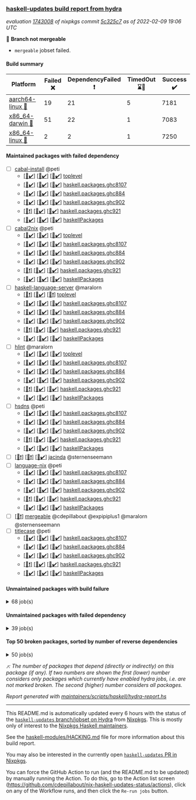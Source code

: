 ### [haskell-updates build report from hydra](https://hydra.nixos.org/jobset/nixpkgs/haskell-updates)
*evaluation [1743008](https://hydra.nixos.org/eval/1743008) of nixpkgs commit [5c325c7](https://github.com/NixOS/nixpkgs/commits/5c325c71b3e25328ef916fc2fd87910a087e49ce) as of 2022-02-09 19:06 UTC*

:red_circle: **Branch not mergeable**
  * `mergeable` jobset failed.

#### Build summary

 | Platform | Failed :x: | DependencyFailed :heavy_exclamation_mark: | TimedOut :hourglass::no_entry_sign: | Success :heavy_check_mark: | 
 | --- | --- | --- | --- | --- | 
 | [aarch64-linux :iphone:](https://hydra.nixos.org/eval/1743008?filter=.aarch64-linux) | 19 | 21 | 5 | 7181 | 
 | [x86_64-darwin :apple:](https://hydra.nixos.org/eval/1743008?filter=.x86_64-darwin) | 51 | 22 | 1 | 7083 | 
 | [x86_64-linux :penguin:](https://hydra.nixos.org/eval/1743008?filter=.x86_64-linux) | 2 | 2 | 1 | 7250 | 
#### Maintained packages with failed dependency
- [ ] [cabal-install](https://hydra.nixos.org/eval/1743008?filter=cabal-install) @peti
  - [[:iphone::heavy_check_mark:]](https://hydra.nixos.org/build/166658372) [[:apple::heavy_check_mark:]](https://hydra.nixos.org/build/166664547) [[:penguin::heavy_check_mark:]](https://hydra.nixos.org/build/166646501) [toplevel](https://hydra.nixos.org/eval/1743008?filter=cabal-install)
  - [[:iphone::heavy_check_mark:]](https://hydra.nixos.org/build/166655517) [[:apple::heavy_check_mark:]](https://hydra.nixos.org/build/166655703) [[:penguin::heavy_check_mark:]](https://hydra.nixos.org/build/166654085) [haskell.packages.ghc8107](https://hydra.nixos.org/eval/1743008?filter=haskell.packages.ghc8107.cabal-install)
  - [[:iphone::heavy_check_mark:]](https://hydra.nixos.org/build/166646704) [[:apple::heavy_check_mark:]](https://hydra.nixos.org/build/166648393) [[:penguin::heavy_check_mark:]](https://hydra.nixos.org/build/166649782) [haskell.packages.ghc884](https://hydra.nixos.org/eval/1743008?filter=haskell.packages.ghc884.cabal-install)
  - [[:iphone::heavy_check_mark:]](https://hydra.nixos.org/build/166664723) [[:apple::heavy_check_mark:]](https://hydra.nixos.org/build/166659531) [[:penguin::heavy_check_mark:]](https://hydra.nixos.org/build/166654026) [haskell.packages.ghc902](https://hydra.nixos.org/eval/1743008?filter=haskell.packages.ghc902.cabal-install)
  - [[:iphone::heavy_exclamation_mark:]](https://hydra.nixos.org/build/166657674) [[:apple::heavy_check_mark:]](https://hydra.nixos.org/build/166647511) [[:penguin::heavy_check_mark:]](https://hydra.nixos.org/build/166653001) [haskell.packages.ghc921](https://hydra.nixos.org/eval/1743008?filter=haskell.packages.ghc921.cabal-install)
  - [[:iphone::heavy_check_mark:]](https://hydra.nixos.org/build/166666659) [[:apple::heavy_check_mark:]](https://hydra.nixos.org/build/166646405) [[:penguin::heavy_check_mark:]](https://hydra.nixos.org/build/166659497) [haskellPackages](https://hydra.nixos.org/eval/1743008?filter=haskellPackages.cabal-install)
- [ ] [cabal2nix](https://hydra.nixos.org/eval/1743008?filter=cabal2nix) @peti
  - [[:iphone::heavy_check_mark:]](https://hydra.nixos.org/build/166656246) [[:apple::heavy_check_mark:]](https://hydra.nixos.org/build/166656775) [[:penguin::heavy_check_mark:]](https://hydra.nixos.org/build/166666910) [toplevel](https://hydra.nixos.org/eval/1743008?filter=cabal2nix)
  - [[:iphone::heavy_check_mark:]](https://hydra.nixos.org/build/166647969) [[:apple::heavy_check_mark:]](https://hydra.nixos.org/build/166667254) [[:penguin::heavy_check_mark:]](https://hydra.nixos.org/build/166666336) [haskell.packages.ghc8107](https://hydra.nixos.org/eval/1743008?filter=haskell.packages.ghc8107.cabal2nix)
  - [[:iphone::heavy_check_mark:]](https://hydra.nixos.org/build/166661331) [[:apple::heavy_check_mark:]](https://hydra.nixos.org/build/166650763) [[:penguin::heavy_check_mark:]](https://hydra.nixos.org/build/166664633) [haskell.packages.ghc884](https://hydra.nixos.org/eval/1743008?filter=haskell.packages.ghc884.cabal2nix)
  - [[:iphone::heavy_check_mark:]](https://hydra.nixos.org/build/166655031) [[:apple::heavy_check_mark:]](https://hydra.nixos.org/build/166650439) [[:penguin::heavy_check_mark:]](https://hydra.nixos.org/build/166646798) [haskell.packages.ghc902](https://hydra.nixos.org/eval/1743008?filter=haskell.packages.ghc902.cabal2nix)
  - [[:iphone::heavy_exclamation_mark:]](https://hydra.nixos.org/build/166659979) [[:apple::heavy_check_mark:]](https://hydra.nixos.org/build/166655508) [[:penguin::heavy_check_mark:]](https://hydra.nixos.org/build/166655763) [haskell.packages.ghc921](https://hydra.nixos.org/eval/1743008?filter=haskell.packages.ghc921.cabal2nix)
  - [[:iphone::heavy_check_mark:]](https://hydra.nixos.org/build/166648526) [[:apple::heavy_check_mark:]](https://hydra.nixos.org/build/166651401) [[:penguin::heavy_check_mark:]](https://hydra.nixos.org/build/166648422) [haskellPackages](https://hydra.nixos.org/eval/1743008?filter=haskellPackages.cabal2nix)
- [ ] [haskell-language-server](https://hydra.nixos.org/eval/1743008?filter=haskell-language-server) @maralorn
  - [[:iphone::heavy_exclamation_mark:]](https://hydra.nixos.org/build/166836172) [[:apple::heavy_check_mark:]](https://hydra.nixos.org/build/166836170) [[:penguin::heavy_exclamation_mark:]](https://hydra.nixos.org/build/166836176) [toplevel](https://hydra.nixos.org/eval/1743008?filter=haskell-language-server)
  - [[:iphone::heavy_check_mark:]](https://hydra.nixos.org/build/166837514) [[:apple::heavy_check_mark:]](https://hydra.nixos.org/build/166837481) [[:penguin::heavy_check_mark:]](https://hydra.nixos.org/build/166837510) [haskell.packages.ghc8107](https://hydra.nixos.org/eval/1743008?filter=haskell.packages.ghc8107.haskell-language-server)
  - [[:iphone::heavy_check_mark:]](https://hydra.nixos.org/build/166837474) [[:apple::heavy_check_mark:]](https://hydra.nixos.org/build/166837490) [[:penguin::heavy_check_mark:]](https://hydra.nixos.org/build/166837516) [haskell.packages.ghc884](https://hydra.nixos.org/eval/1743008?filter=haskell.packages.ghc884.haskell-language-server)
  - [[:iphone::heavy_check_mark:]](https://hydra.nixos.org/build/166837478) [[:apple::heavy_check_mark:]](https://hydra.nixos.org/build/166837480) [[:penguin::heavy_check_mark:]](https://hydra.nixos.org/build/166837501) [haskell.packages.ghc902](https://hydra.nixos.org/eval/1743008?filter=haskell.packages.ghc902.haskell-language-server)
  - [[:iphone::heavy_exclamation_mark:]](https://hydra.nixos.org/build/166837485) [[:apple::heavy_check_mark:]](https://hydra.nixos.org/build/166837494) [[:penguin::heavy_check_mark:]](https://hydra.nixos.org/build/166837469) [haskell.packages.ghc921](https://hydra.nixos.org/eval/1743008?filter=haskell.packages.ghc921.haskell-language-server)
  - [[:iphone::heavy_check_mark:]](https://hydra.nixos.org/build/166837493) [[:apple::heavy_check_mark:]](https://hydra.nixos.org/build/166837491) [[:penguin::heavy_check_mark:]](https://hydra.nixos.org/build/166837477) [haskellPackages](https://hydra.nixos.org/eval/1743008?filter=haskellPackages.haskell-language-server)
- [ ] [hlint](https://hydra.nixos.org/eval/1743008?filter=hlint) @maralorn
  - [[:iphone::heavy_check_mark:]](https://hydra.nixos.org/build/166657104) [[:apple::heavy_check_mark:]](https://hydra.nixos.org/build/166656962) [[:penguin::heavy_check_mark:]](https://hydra.nixos.org/build/166661613) [toplevel](https://hydra.nixos.org/eval/1743008?filter=hlint)
  - [[:iphone::heavy_check_mark:]](https://hydra.nixos.org/build/166647246) [[:apple::heavy_check_mark:]](https://hydra.nixos.org/build/166662054) [[:penguin::heavy_check_mark:]](https://hydra.nixos.org/build/166664849) [haskell.packages.ghc8107](https://hydra.nixos.org/eval/1743008?filter=haskell.packages.ghc8107.hlint)
  - [[:iphone::heavy_check_mark:]](https://hydra.nixos.org/build/166656093) [[:apple::heavy_check_mark:]](https://hydra.nixos.org/build/166661995) [[:penguin::heavy_check_mark:]](https://hydra.nixos.org/build/166647946) [haskell.packages.ghc884](https://hydra.nixos.org/eval/1743008?filter=haskell.packages.ghc884.hlint)
  - [[:iphone::heavy_check_mark:]](https://hydra.nixos.org/build/166836173) [[:apple::heavy_check_mark:]](https://hydra.nixos.org/build/166836167) [[:penguin::heavy_check_mark:]](https://hydra.nixos.org/build/166836169) [haskell.packages.ghc902](https://hydra.nixos.org/eval/1743008?filter=haskell.packages.ghc902.hlint)
  - [[:iphone::heavy_exclamation_mark:]](https://hydra.nixos.org/build/166646299) [[:apple::heavy_check_mark:]](https://hydra.nixos.org/build/166661408) [[:penguin::heavy_check_mark:]](https://hydra.nixos.org/build/166649294) [haskell.packages.ghc921](https://hydra.nixos.org/eval/1743008?filter=haskell.packages.ghc921.hlint)
  - [[:iphone::heavy_check_mark:]](https://hydra.nixos.org/build/166661229) [[:apple::heavy_check_mark:]](https://hydra.nixos.org/build/166648785) [[:penguin::heavy_check_mark:]](https://hydra.nixos.org/build/166649555) [haskellPackages](https://hydra.nixos.org/eval/1743008?filter=haskellPackages.hlint)
- [ ] [hsdns](https://hydra.nixos.org/eval/1743008?filter=hsdns) @peti
  - [[:iphone::heavy_check_mark:]](https://hydra.nixos.org/build/166655440) [[:apple::heavy_check_mark:]](https://hydra.nixos.org/build/166648703) [[:penguin::heavy_check_mark:]](https://hydra.nixos.org/build/166646763) [haskell.packages.ghc8107](https://hydra.nixos.org/eval/1743008?filter=haskell.packages.ghc8107.hsdns)
  - [[:iphone::heavy_check_mark:]](https://hydra.nixos.org/build/166648225) [[:apple::heavy_check_mark:]](https://hydra.nixos.org/build/166654753) [[:penguin::heavy_check_mark:]](https://hydra.nixos.org/build/166648432) [haskell.packages.ghc884](https://hydra.nixos.org/eval/1743008?filter=haskell.packages.ghc884.hsdns)
  - [[:iphone::heavy_check_mark:]](https://hydra.nixos.org/build/166668190) [[:apple::heavy_check_mark:]](https://hydra.nixos.org/build/166660894) [[:penguin::heavy_check_mark:]](https://hydra.nixos.org/build/166660878) [haskell.packages.ghc902](https://hydra.nixos.org/eval/1743008?filter=haskell.packages.ghc902.hsdns)
  - [[:iphone::heavy_exclamation_mark:]](https://hydra.nixos.org/build/166657955) [[:apple::heavy_check_mark:]](https://hydra.nixos.org/build/166663254) [[:penguin::heavy_check_mark:]](https://hydra.nixos.org/build/166663417) [haskell.packages.ghc921](https://hydra.nixos.org/eval/1743008?filter=haskell.packages.ghc921.hsdns)
  - [[:iphone::heavy_check_mark:]](https://hydra.nixos.org/build/166659021) [[:apple::heavy_check_mark:]](https://hydra.nixos.org/build/166654672) [[:penguin::heavy_check_mark:]](https://hydra.nixos.org/build/166667868) [haskellPackages](https://hydra.nixos.org/eval/1743008?filter=haskellPackages.hsdns)
- [ ] [[:iphone::heavy_exclamation_mark:]](https://hydra.nixos.org/build/166665722) [[:apple::heavy_exclamation_mark:]](https://hydra.nixos.org/build/166661341) [[:penguin::heavy_check_mark:]](https://hydra.nixos.org/build/166662947) [jacinda](https://hydra.nixos.org/eval/1743008?filter=jacinda) @sternenseemann
- [ ] [language-nix](https://hydra.nixos.org/eval/1743008?filter=language-nix) @peti
  - [[:iphone::heavy_check_mark:]](https://hydra.nixos.org/build/166653616) [[:apple::heavy_check_mark:]](https://hydra.nixos.org/build/166661767) [[:penguin::heavy_check_mark:]](https://hydra.nixos.org/build/166646452) [haskell.packages.ghc8107](https://hydra.nixos.org/eval/1743008?filter=haskell.packages.ghc8107.language-nix)
  - [[:iphone::heavy_check_mark:]](https://hydra.nixos.org/build/166659419) [[:apple::heavy_check_mark:]](https://hydra.nixos.org/build/166665903) [[:penguin::heavy_check_mark:]](https://hydra.nixos.org/build/166660032) [haskell.packages.ghc884](https://hydra.nixos.org/eval/1743008?filter=haskell.packages.ghc884.language-nix)
  - [[:iphone::heavy_check_mark:]](https://hydra.nixos.org/build/166656633) [[:apple::heavy_check_mark:]](https://hydra.nixos.org/build/166658216) [[:penguin::heavy_check_mark:]](https://hydra.nixos.org/build/166664976) [haskell.packages.ghc902](https://hydra.nixos.org/eval/1743008?filter=haskell.packages.ghc902.language-nix)
  - [[:iphone::heavy_exclamation_mark:]](https://hydra.nixos.org/build/166665313) [[:apple::heavy_check_mark:]](https://hydra.nixos.org/build/166656822) [[:penguin::heavy_check_mark:]](https://hydra.nixos.org/build/166649030) [haskell.packages.ghc921](https://hydra.nixos.org/eval/1743008?filter=haskell.packages.ghc921.language-nix)
  - [[:iphone::heavy_check_mark:]](https://hydra.nixos.org/build/166663973) [[:apple::heavy_check_mark:]](https://hydra.nixos.org/build/166654343) [[:penguin::heavy_check_mark:]](https://hydra.nixos.org/build/166662162) [haskellPackages](https://hydra.nixos.org/eval/1743008?filter=haskellPackages.language-nix)
- [ ] [[:penguin::heavy_exclamation_mark:]](https://hydra.nixos.org/build/166836174) [mergeable](https://hydra.nixos.org/eval/1743008?filter=mergeable) @cdepillabout @expipiplus1 @maralorn @sternenseemann
- [ ] [titlecase](https://hydra.nixos.org/eval/1743008?filter=titlecase) @peti
  - [[:iphone::heavy_check_mark:]](https://hydra.nixos.org/build/166649204) [[:apple::heavy_check_mark:]](https://hydra.nixos.org/build/166654855) [[:penguin::heavy_check_mark:]](https://hydra.nixos.org/build/166668087) [haskell.packages.ghc8107](https://hydra.nixos.org/eval/1743008?filter=haskell.packages.ghc8107.titlecase)
  - [[:iphone::heavy_check_mark:]](https://hydra.nixos.org/build/166654561) [[:apple::heavy_check_mark:]](https://hydra.nixos.org/build/166661365) [[:penguin::heavy_check_mark:]](https://hydra.nixos.org/build/166653475) [haskell.packages.ghc884](https://hydra.nixos.org/eval/1743008?filter=haskell.packages.ghc884.titlecase)
  - [[:iphone::heavy_check_mark:]](https://hydra.nixos.org/build/166659595) [[:apple::heavy_check_mark:]](https://hydra.nixos.org/build/166661125) [[:penguin::heavy_check_mark:]](https://hydra.nixos.org/build/166652866) [haskell.packages.ghc902](https://hydra.nixos.org/eval/1743008?filter=haskell.packages.ghc902.titlecase)
  - [[:iphone::heavy_exclamation_mark:]](https://hydra.nixos.org/build/166657423) [[:apple::heavy_check_mark:]](https://hydra.nixos.org/build/166657170) [[:penguin::heavy_check_mark:]](https://hydra.nixos.org/build/166663519) [haskell.packages.ghc921](https://hydra.nixos.org/eval/1743008?filter=haskell.packages.ghc921.titlecase)
  - [[:iphone::heavy_check_mark:]](https://hydra.nixos.org/build/166666808) [[:apple::heavy_check_mark:]](https://hydra.nixos.org/build/166663169) [[:penguin::heavy_check_mark:]](https://hydra.nixos.org/build/166662418) [haskellPackages](https://hydra.nixos.org/eval/1743008?filter=haskellPackages.titlecase)
#### Unmaintained packages with build failure
<details><summary>68 job(s) </summary>

- [ ] [[:iphone::heavy_check_mark:]](https://hydra.nixos.org/build/166656701) [[:apple::x:]](https://hydra.nixos.org/build/166651868) [[:penguin::heavy_check_mark:]](https://hydra.nixos.org/build/166660833) [haskellPackages.thyme](https://hydra.nixos.org/eval/1743008?filter=haskellPackages.thyme)  :arrow_heading_up: 6 | 15
- [ ] [[:iphone::heavy_check_mark:]](https://hydra.nixos.org/build/166647252) [[:apple::x:]](https://hydra.nixos.org/build/166664021) [[:penguin::heavy_check_mark:]](https://hydra.nixos.org/build/166655126) [haskellPackages.exinst](https://hydra.nixos.org/eval/1743008?filter=haskellPackages.exinst)  :arrow_heading_up: 4 | 6
- [ ] [[:iphone::heavy_check_mark:]](https://hydra.nixos.org/build/166646648) [[:apple::x:]](https://hydra.nixos.org/build/166650775) [[:penguin::heavy_check_mark:]](https://hydra.nixos.org/build/166655224) [haskellPackages.nri-observability](https://hydra.nixos.org/eval/1743008?filter=haskellPackages.nri-observability)  :arrow_heading_up: 3 | 5
- [ ] [[:iphone::x:]](https://hydra.nixos.org/build/166650877) [[:apple::x:]](https://hydra.nixos.org/build/166665988) [[:penguin::heavy_check_mark:]](https://hydra.nixos.org/build/166653169) [haskellPackages.ptr-poker](https://hydra.nixos.org/eval/1743008?filter=haskellPackages.ptr-poker)  :arrow_heading_up: 3 | 4
- [ ] [[:iphone::x:]](https://hydra.nixos.org/build/166659245) [[:apple::heavy_check_mark:]](https://hydra.nixos.org/build/166651998) [[:penguin::heavy_check_mark:]](https://hydra.nixos.org/build/166653664) [haskellPackages.long-double](https://hydra.nixos.org/eval/1743008?filter=haskellPackages.long-double)  :arrow_heading_up: 2 | 2
- [ ] [[:iphone::x:]](https://hydra.nixos.org/build/166652096) [[:apple::heavy_check_mark:]](https://hydra.nixos.org/build/166650557) [[:penguin::heavy_check_mark:]](https://hydra.nixos.org/build/166655540) [haskellPackages.OrderedBits](https://hydra.nixos.org/eval/1743008?filter=haskellPackages.OrderedBits)  :arrow_heading_up: 1 | 36
- [ ] [[:iphone::heavy_check_mark:]](https://hydra.nixos.org/build/166657403) [[:apple::x:]](https://hydra.nixos.org/build/166659656) [[:penguin::heavy_check_mark:]](https://hydra.nixos.org/build/166648693) [haskellPackages.free-vector-spaces](https://hydra.nixos.org/eval/1743008?filter=haskellPackages.free-vector-spaces)  :arrow_heading_up: 1 | 7
- [ ] [[:iphone::x:]](https://hydra.nixos.org/build/166654218) [[:apple::heavy_check_mark:]](https://hydra.nixos.org/build/166650960) [[:penguin::heavy_check_mark:]](https://hydra.nixos.org/build/166665676) [haskellPackages.quic](https://hydra.nixos.org/eval/1743008?filter=haskellPackages.quic)  :arrow_heading_up: 1 | 2
- [ ] [[:iphone::x:]](https://hydra.nixos.org/build/166647292) [[:apple::x:]](https://hydra.nixos.org/build/166665211) [[:penguin::heavy_check_mark:]](https://hydra.nixos.org/build/166661901) [haskellPackages.easytensor](https://hydra.nixos.org/eval/1743008?filter=haskellPackages.easytensor)  :arrow_heading_up: 1 | 1
- [ ] [[:iphone::heavy_check_mark:]](https://hydra.nixos.org/build/166649578) [[:apple::x:]](https://hydra.nixos.org/build/166655864) [[:penguin::heavy_check_mark:]](https://hydra.nixos.org/build/166653399) [haskellPackages.gi-gdkx11](https://hydra.nixos.org/eval/1743008?filter=haskellPackages.gi-gdkx11)  :arrow_heading_up: 1 | 1
- [ ] [[:iphone::heavy_check_mark:]](https://hydra.nixos.org/build/166651954) [[:apple::x:]](https://hydra.nixos.org/build/166663661) [[:penguin::heavy_check_mark:]](https://hydra.nixos.org/build/166658901) [haskellPackages.keep-alive](https://hydra.nixos.org/eval/1743008?filter=haskellPackages.keep-alive)  :arrow_heading_up: 1 | 1
- [ ] [[:iphone::x:]](https://hydra.nixos.org/build/166661213) [[:apple::heavy_check_mark:]](https://hydra.nixos.org/build/166652392) [[:penguin::heavy_check_mark:]](https://hydra.nixos.org/build/166668055) [haskellPackages.nlopt-haskell](https://hydra.nixos.org/eval/1743008?filter=haskellPackages.nlopt-haskell)  :arrow_heading_up: 1 | 1
- [ ] [[:iphone::heavy_check_mark:]](https://hydra.nixos.org/build/166646869) [[:apple::x:]](https://hydra.nixos.org/build/166660744) [[:penguin::heavy_check_mark:]](https://hydra.nixos.org/build/166665785) [haskellPackages.opencv](https://hydra.nixos.org/eval/1743008?filter=haskellPackages.opencv)  :arrow_heading_up: 1 | 1
- [ ] [[:iphone::x:]](https://hydra.nixos.org/build/166659839) [[:apple::heavy_check_mark:]](https://hydra.nixos.org/build/166659106) [[:penguin::heavy_check_mark:]](https://hydra.nixos.org/build/166667630) [haskellPackages.unicode-properties](https://hydra.nixos.org/eval/1743008?filter=haskellPackages.unicode-properties)  :arrow_heading_up: 1 | 1
- [ ] [[:iphone::x:]](https://hydra.nixos.org/build/166661981) [[:apple::heavy_check_mark:]](https://hydra.nixos.org/build/166652568) [[:penguin::heavy_check_mark:]](https://hydra.nixos.org/build/166648270) [haskellPackages.accelerate-llvm](https://hydra.nixos.org/eval/1743008?filter=haskellPackages.accelerate-llvm)  :arrow_heading_up: 0 | 8
- [ ] [[:iphone::x:]](https://hydra.nixos.org/build/166654470) [[:apple::heavy_check_mark:]](https://hydra.nixos.org/build/166657120) [[:penguin::heavy_check_mark:]](https://hydra.nixos.org/build/166658758) [haskellPackages.freetype2](https://hydra.nixos.org/eval/1743008?filter=haskellPackages.freetype2)  :arrow_heading_up: 0 | 7
- [ ] [[:iphone::heavy_check_mark:]](https://hydra.nixos.org/build/166665973) [[:apple::x:]](https://hydra.nixos.org/build/166665418) [[:penguin::heavy_check_mark:]](https://hydra.nixos.org/build/166656993) [haskellPackages.pipes-zlib](https://hydra.nixos.org/eval/1743008?filter=haskellPackages.pipes-zlib)  :arrow_heading_up: 0 | 5
- [ ] [[:iphone::heavy_check_mark:]](https://hydra.nixos.org/build/166655771) [[:apple::x:]](https://hydra.nixos.org/build/166653038) [[:penguin::heavy_check_mark:]](https://hydra.nixos.org/build/166646781) [haskellPackages.hmidi](https://hydra.nixos.org/eval/1743008?filter=haskellPackages.hmidi)  :arrow_heading_up: 0 | 4
- [ ] [[:iphone::x:]](https://hydra.nixos.org/build/166666549) [[:apple::heavy_check_mark:]](https://hydra.nixos.org/build/166654471) [[:penguin::heavy_check_mark:]](https://hydra.nixos.org/build/166665296) [haskellPackages.cdar-mBound](https://hydra.nixos.org/eval/1743008?filter=haskellPackages.cdar-mBound)  :arrow_heading_up: 0 | 2
- [ ] [[:iphone::heavy_check_mark:]](https://hydra.nixos.org/build/166655476) [[:apple::x:]](https://hydra.nixos.org/build/166665761) [[:penguin::heavy_check_mark:]](https://hydra.nixos.org/build/166652874) [haskellPackages.posix-socket](https://hydra.nixos.org/eval/1743008?filter=haskellPackages.posix-socket)  :arrow_heading_up: 0 | 2
- [ ] [[:iphone::heavy_check_mark:]](https://hydra.nixos.org/build/166653401) [[:apple::x:]](https://hydra.nixos.org/build/166649007) [[:penguin::heavy_check_mark:]](https://hydra.nixos.org/build/166657489) [haskellPackages.hamid](https://hydra.nixos.org/eval/1743008?filter=haskellPackages.hamid)  :arrow_heading_up: 0 | 1
- [ ] [[:iphone::heavy_check_mark:]](https://hydra.nixos.org/build/166647997) [[:apple::x:]](https://hydra.nixos.org/build/166654457) [[:penguin::heavy_check_mark:]](https://hydra.nixos.org/build/166664127) [haskellPackages.hmatrix-morpheus](https://hydra.nixos.org/eval/1743008?filter=haskellPackages.hmatrix-morpheus)  :arrow_heading_up: 0 | 1
- [ ] [[:iphone::heavy_exclamation_mark:]](https://hydra.nixos.org/build/166653662) [[:apple::x:]](https://hydra.nixos.org/build/166649510) [[:penguin::heavy_check_mark:]](https://hydra.nixos.org/build/166660326) [haskellPackages.http3](https://hydra.nixos.org/eval/1743008?filter=haskellPackages.http3)  :arrow_heading_up: 0 | 1
- [ ] [[:iphone::heavy_check_mark:]](https://hydra.nixos.org/build/166660295) [[:apple::x:]](https://hydra.nixos.org/build/166647696) [[:penguin::heavy_check_mark:]](https://hydra.nixos.org/build/166665853) [haskellPackages.huckleberry](https://hydra.nixos.org/eval/1743008?filter=haskellPackages.huckleberry)  :arrow_heading_up: 0 | 1
- [ ] [[:iphone::heavy_check_mark:]](https://hydra.nixos.org/build/166661656) [[:apple::x:]](https://hydra.nixos.org/build/166660514) [[:penguin::heavy_check_mark:]](https://hydra.nixos.org/build/166656118) [haskellPackages.openal-ffi](https://hydra.nixos.org/eval/1743008?filter=haskellPackages.openal-ffi)  :arrow_heading_up: 0 | 1
- [ ] [[:iphone::x:]](https://hydra.nixos.org/build/166649558) [[:apple::heavy_check_mark:]](https://hydra.nixos.org/build/166654489) [[:penguin::heavy_check_mark:]](https://hydra.nixos.org/build/166654635) [haskellPackages.picosat](https://hydra.nixos.org/eval/1743008?filter=haskellPackages.picosat)  :arrow_heading_up: 0 | 1
- [ ] [[:iphone::heavy_check_mark:]](https://hydra.nixos.org/build/166658577) [[:apple::x:]](https://hydra.nixos.org/build/166659610) [[:penguin::heavy_check_mark:]](https://hydra.nixos.org/build/166653946) [haskellPackages.select](https://hydra.nixos.org/eval/1743008?filter=haskellPackages.select)  :arrow_heading_up: 0 | 1
- [ ] [[:iphone::heavy_check_mark:]](https://hydra.nixos.org/build/166654039) [[:apple::x:]](https://hydra.nixos.org/build/166649151) [[:penguin::heavy_check_mark:]](https://hydra.nixos.org/build/166648370) [haskellPackages.sysinfo](https://hydra.nixos.org/eval/1743008?filter=haskellPackages.sysinfo)  :arrow_heading_up: 0 | 1
- [ ] [[:iphone::heavy_check_mark:]](https://hydra.nixos.org/build/166662457) [[:apple::x:]](https://hydra.nixos.org/build/166657325) [[:penguin::heavy_check_mark:]](https://hydra.nixos.org/build/166647457) [haskellPackages.FractalArt](https://hydra.nixos.org/eval/1743008?filter=haskellPackages.FractalArt) 
- [ ] [[:iphone::x:]](https://hydra.nixos.org/build/166661541) [[:apple::heavy_check_mark:]](https://hydra.nixos.org/build/166647159) [[:penguin::heavy_check_mark:]](https://hydra.nixos.org/build/166653891) [haskellPackages.HsASA](https://hydra.nixos.org/eval/1743008?filter=haskellPackages.HsASA) 
- [ ] [[:iphone::heavy_check_mark:]](https://hydra.nixos.org/build/166666067) [[:apple::x:]](https://hydra.nixos.org/build/166658386) [[:penguin::heavy_check_mark:]](https://hydra.nixos.org/build/166658289) [haskellPackages.chiphunk](https://hydra.nixos.org/eval/1743008?filter=haskellPackages.chiphunk) 
- [ ] [[:iphone::x:]](https://hydra.nixos.org/build/166647560) [[:apple::x:]](https://hydra.nixos.org/build/166647811) [[:penguin::x:]](https://hydra.nixos.org/build/166659730) [haskellPackages.dijkstra-simple](https://hydra.nixos.org/eval/1743008?filter=haskellPackages.dijkstra-simple) 
- [ ] [[:iphone::heavy_check_mark:]](https://hydra.nixos.org/build/166667918) [[:apple::x:]](https://hydra.nixos.org/build/166657701) [[:penguin::heavy_check_mark:]](https://hydra.nixos.org/build/166656268) [haskellPackages.diskhash](https://hydra.nixos.org/eval/1743008?filter=haskellPackages.diskhash) 
- [ ] [[:iphone::heavy_check_mark:]](https://hydra.nixos.org/build/166654537) [[:apple::x:]](https://hydra.nixos.org/build/166654691) [[:penguin::heavy_check_mark:]](https://hydra.nixos.org/build/166666490) [haskellPackages.epub-tools](https://hydra.nixos.org/eval/1743008?filter=haskellPackages.epub-tools) 
- [ ] [[:iphone::heavy_check_mark:]](https://hydra.nixos.org/build/166659225) [[:apple::x:]](https://hydra.nixos.org/build/166659308) [[:penguin::heavy_check_mark:]](https://hydra.nixos.org/build/166648929) [haskellPackages.float128](https://hydra.nixos.org/eval/1743008?filter=haskellPackages.float128) 
- [ ] [[:iphone::heavy_check_mark:]](https://hydra.nixos.org/build/166655025) [[:apple::x:]](https://hydra.nixos.org/build/166667088) [[:penguin::heavy_check_mark:]](https://hydra.nixos.org/build/166665608) [haskellPackages.gerrit](https://hydra.nixos.org/eval/1743008?filter=haskellPackages.gerrit) 
- [ ] [[:iphone::x:]](https://hydra.nixos.org/build/166663712) [[:penguin::heavy_check_mark:]](https://hydra.nixos.org/build/166667419) [haskellPackages.gnome-keyring](https://hydra.nixos.org/eval/1743008?filter=haskellPackages.gnome-keyring) 
- [ ] [[:iphone::heavy_check_mark:]](https://hydra.nixos.org/build/166664684) [[:apple::x:]](https://hydra.nixos.org/build/166648652) [[:penguin::heavy_check_mark:]](https://hydra.nixos.org/build/166667456) [haskellPackages.gtk-traymanager](https://hydra.nixos.org/eval/1743008?filter=haskellPackages.gtk-traymanager) 
- [ ] [[:iphone::heavy_check_mark:]](https://hydra.nixos.org/build/166666527) [[:apple::x:]](https://hydra.nixos.org/build/166646757) [[:penguin::heavy_check_mark:]](https://hydra.nixos.org/build/166666385) [haskellPackages.hid](https://hydra.nixos.org/eval/1743008?filter=haskellPackages.hid) 
- [ ] [[:iphone::heavy_check_mark:]](https://hydra.nixos.org/build/166662249) [[:apple::x:]](https://hydra.nixos.org/build/166666883) [[:penguin::heavy_check_mark:]](https://hydra.nixos.org/build/166659781) [haskellPackages.highlight](https://hydra.nixos.org/eval/1743008?filter=haskellPackages.highlight) 
- [ ] [[:iphone::heavy_check_mark:]](https://hydra.nixos.org/build/166658021) [[:apple::x:]](https://hydra.nixos.org/build/166651119) [[:penguin::heavy_check_mark:]](https://hydra.nixos.org/build/166651447) [haskellPackages.hinotify-conduit](https://hydra.nixos.org/eval/1743008?filter=haskellPackages.hinotify-conduit) 
- [ ] [[:iphone::x:]](https://hydra.nixos.org/build/166662963) [[:apple::heavy_check_mark:]](https://hydra.nixos.org/build/166664895) [[:penguin::heavy_check_mark:]](https://hydra.nixos.org/build/166666524) [haskellPackages.hq](https://hydra.nixos.org/eval/1743008?filter=haskellPackages.hq) 
- [ ] [[:iphone::heavy_check_mark:]](https://hydra.nixos.org/build/166648311) [[:apple::x:]](https://hydra.nixos.org/build/166654970) [[:penguin::heavy_check_mark:]](https://hydra.nixos.org/build/166655799) [haskellPackages.hs](https://hydra.nixos.org/eval/1743008?filter=haskellPackages.hs) 
- [ ] [[:iphone::heavy_check_mark:]](https://hydra.nixos.org/build/166658524) [[:apple::x:]](https://hydra.nixos.org/build/166654729) [[:penguin::heavy_check_mark:]](https://hydra.nixos.org/build/166656605) [haskellPackages.hsshellscript](https://hydra.nixos.org/eval/1743008?filter=haskellPackages.hsshellscript) 
- [ ] [[:iphone::heavy_check_mark:]](https://hydra.nixos.org/build/166665117) [[:apple::x:]](https://hydra.nixos.org/build/166667436) [[:penguin::heavy_check_mark:]](https://hydra.nixos.org/build/166661027) [haskellPackages.hssourceinfo](https://hydra.nixos.org/eval/1743008?filter=haskellPackages.hssourceinfo) 
- [ ] [[:iphone::heavy_check_mark:]](https://hydra.nixos.org/build/166650232) [[:apple::x:]](https://hydra.nixos.org/build/166667282) [[:penguin::heavy_check_mark:]](https://hydra.nixos.org/build/166653910) [haskellPackages.ipcvar](https://hydra.nixos.org/eval/1743008?filter=haskellPackages.ipcvar) 
- [ ] [[:iphone::heavy_check_mark:]](https://hydra.nixos.org/build/166661282) [[:apple::x:]](https://hydra.nixos.org/build/166660806) [[:penguin::heavy_check_mark:]](https://hydra.nixos.org/build/166649621) [haskellPackages.linux-framebuffer](https://hydra.nixos.org/eval/1743008?filter=haskellPackages.linux-framebuffer) 
- [ ] [[:iphone::heavy_check_mark:]](https://hydra.nixos.org/build/166654247) [[:apple::x:]](https://hydra.nixos.org/build/166664490) [[:penguin::heavy_check_mark:]](https://hydra.nixos.org/build/166658736) [haskellPackages.mediawiki2latex](https://hydra.nixos.org/eval/1743008?filter=haskellPackages.mediawiki2latex) 
- [ ] [[:iphone::heavy_check_mark:]](https://hydra.nixos.org/build/166659434) [[:apple::x:]](https://hydra.nixos.org/build/166652398) [[:penguin::heavy_check_mark:]](https://hydra.nixos.org/build/166660047) [haskellPackages.mercury-api](https://hydra.nixos.org/eval/1743008?filter=haskellPackages.mercury-api) 
- [ ] [[:iphone::heavy_check_mark:]](https://hydra.nixos.org/build/166666206) [[:apple::x:]](https://hydra.nixos.org/build/166647107) [[:penguin::heavy_check_mark:]](https://hydra.nixos.org/build/166656602) [haskellPackages.nano-cryptr](https://hydra.nixos.org/eval/1743008?filter=haskellPackages.nano-cryptr) 
- [ ] [[:iphone::heavy_check_mark:]](https://hydra.nixos.org/build/166652292) [[:apple::heavy_check_mark:]](https://hydra.nixos.org/build/166646778) [[:penguin::x:]](https://hydra.nixos.org/build/166654237) [haskellPackages.padic](https://hydra.nixos.org/eval/1743008?filter=haskellPackages.padic) 
- [ ] [[:iphone::heavy_check_mark:]](https://hydra.nixos.org/build/166657784) [[:apple::x:]](https://hydra.nixos.org/build/166660375) [[:penguin::heavy_check_mark:]](https://hydra.nixos.org/build/166654995) [haskellPackages.persistent-pagination](https://hydra.nixos.org/eval/1743008?filter=haskellPackages.persistent-pagination) 
- [ ] [[:iphone::heavy_check_mark:]](https://hydra.nixos.org/build/166653499) [[:apple::x:]](https://hydra.nixos.org/build/166664302) [[:penguin::heavy_check_mark:]](https://hydra.nixos.org/build/166651432) [haskellPackages.ping-wrapper](https://hydra.nixos.org/eval/1743008?filter=haskellPackages.ping-wrapper) 
- [ ] [[:iphone::x:]](https://hydra.nixos.org/build/166657346) [[:apple::heavy_check_mark:]](https://hydra.nixos.org/build/166659765) [[:penguin::heavy_check_mark:]](https://hydra.nixos.org/build/166652606) [haskellPackages.poker](https://hydra.nixos.org/eval/1743008?filter=haskellPackages.poker) 
- [ ] [[:iphone::heavy_check_mark:]](https://hydra.nixos.org/build/166661869) [[:apple::x:]](https://hydra.nixos.org/build/166667787) [[:penguin::heavy_check_mark:]](https://hydra.nixos.org/build/166654783) [haskellPackages.posix-timer](https://hydra.nixos.org/eval/1743008?filter=haskellPackages.posix-timer) 
- [ ] [[:iphone::heavy_check_mark:]](https://hydra.nixos.org/build/166649978) [[:apple::x:]](https://hydra.nixos.org/build/166653545) [[:penguin::heavy_check_mark:]](https://hydra.nixos.org/build/166652919) [haskellPackages.procex](https://hydra.nixos.org/eval/1743008?filter=haskellPackages.procex) 
- [ ] [[:iphone::heavy_check_mark:]](https://hydra.nixos.org/build/166653721) [[:apple::x:]](https://hydra.nixos.org/build/166658638) [[:penguin::heavy_check_mark:]](https://hydra.nixos.org/build/166662051) [haskellPackages.pthread](https://hydra.nixos.org/eval/1743008?filter=haskellPackages.pthread) 
- [ ] [[:iphone::x:]](https://hydra.nixos.org/build/166661894) [[:apple::heavy_check_mark:]](https://hydra.nixos.org/build/166658430) [[:penguin::heavy_check_mark:]](https://hydra.nixos.org/build/166651273) [haskellPackages.risc386](https://hydra.nixos.org/eval/1743008?filter=haskellPackages.risc386) 
- [ ] [[:iphone::heavy_check_mark:]](https://hydra.nixos.org/build/166654377) [[:apple::x:]](https://hydra.nixos.org/build/166666112) [[:penguin::heavy_check_mark:]](https://hydra.nixos.org/build/166650080) [haskellPackages.sandwich-webdriver](https://hydra.nixos.org/eval/1743008?filter=haskellPackages.sandwich-webdriver) 
- [ ] [[:iphone::heavy_check_mark:]](https://hydra.nixos.org/build/166648190) [[:apple::x:]](https://hydra.nixos.org/build/166662867) [[:penguin::heavy_check_mark:]](https://hydra.nixos.org/build/166657925) [haskellPackages.sfml-audio](https://hydra.nixos.org/eval/1743008?filter=haskellPackages.sfml-audio) 
- [ ] [[:iphone::heavy_check_mark:]](https://hydra.nixos.org/build/166652723) [[:apple::x:]](https://hydra.nixos.org/build/166666495) [[:penguin::heavy_check_mark:]](https://hydra.nixos.org/build/166650440) [haskellPackages.shared-memory](https://hydra.nixos.org/eval/1743008?filter=haskellPackages.shared-memory) 
- [ ] [[:iphone::heavy_check_mark:]](https://hydra.nixos.org/build/166650933) [[:apple::x:]](https://hydra.nixos.org/build/166646746) [[:penguin::heavy_check_mark:]](https://hydra.nixos.org/build/166646923) [haskellPackages.tailfile-hinotify](https://hydra.nixos.org/eval/1743008?filter=haskellPackages.tailfile-hinotify) 
- [ ] [[:iphone::x:]](https://hydra.nixos.org/build/166661393) [[:apple::heavy_check_mark:]](https://hydra.nixos.org/build/166659449) [[:penguin::heavy_check_mark:]](https://hydra.nixos.org/build/166657785) [haskellPackages.wiringPi](https://hydra.nixos.org/eval/1743008?filter=haskellPackages.wiringPi) 
- [ ] [[:iphone::x:]](https://hydra.nixos.org/build/166658757) [[:apple::heavy_check_mark:]](https://hydra.nixos.org/build/166663097) [[:penguin::heavy_check_mark:]](https://hydra.nixos.org/build/166661659) [haskellPackages.x86-64bit](https://hydra.nixos.org/eval/1743008?filter=haskellPackages.x86-64bit) 
- [ ] [[:iphone::heavy_check_mark:]](https://hydra.nixos.org/build/166663363) [[:apple::x:]](https://hydra.nixos.org/build/166659455) [[:penguin::heavy_check_mark:]](https://hydra.nixos.org/build/166661930) [haskellPackages.xmonad-utils](https://hydra.nixos.org/eval/1743008?filter=haskellPackages.xmonad-utils) 
- [ ] [[:iphone::heavy_check_mark:]](https://hydra.nixos.org/build/166663697) [[:apple::x:]](https://hydra.nixos.org/build/166646877) [[:penguin::heavy_check_mark:]](https://hydra.nixos.org/build/166657389) [haskellPackages.yoga](https://hydra.nixos.org/eval/1743008?filter=haskellPackages.yoga) 
- [ ] [[:iphone::heavy_check_mark:]](https://hydra.nixos.org/build/166666074) [[:apple::x:]](https://hydra.nixos.org/build/166665325) [[:penguin::heavy_check_mark:]](https://hydra.nixos.org/build/166662960) [haskellPackages.zot](https://hydra.nixos.org/eval/1743008?filter=haskellPackages.zot) 
- [ ] [[:iphone::heavy_check_mark:]](https://hydra.nixos.org/build/166663878) [[:apple::x:]](https://hydra.nixos.org/build/166656829) [[:penguin::heavy_check_mark:]](https://hydra.nixos.org/build/166661647) [haskellPackages.zxcvbn-c](https://hydra.nixos.org/eval/1743008?filter=haskellPackages.zxcvbn-c) 
</details>

#### Unmaintained packages with failed dependency
<details><summary>39 job(s) </summary>

- [ ] [[:iphone::heavy_exclamation_mark:]](https://hydra.nixos.org/build/166658611) [[:apple::heavy_exclamation_mark:]](https://hydra.nixos.org/build/166659388) [[:penguin::heavy_check_mark:]](https://hydra.nixos.org/build/166647681) [haskellPackages.jsonifier](https://hydra.nixos.org/eval/1743008?filter=haskellPackages.jsonifier)  :arrow_heading_up: 2 | 2
- [ ] [hoogle](https://hydra.nixos.org/eval/1743008?filter=hoogle)  :arrow_heading_up: 1 | 2
  - [[:iphone::heavy_check_mark:]](https://hydra.nixos.org/build/166652949) [[:apple::heavy_check_mark:]](https://hydra.nixos.org/build/166656276) [[:penguin::heavy_check_mark:]](https://hydra.nixos.org/build/166660078) [haskell.packages.ghc8107](https://hydra.nixos.org/eval/1743008?filter=haskell.packages.ghc8107.hoogle)
  - [[:iphone::heavy_check_mark:]](https://hydra.nixos.org/build/166658274) [[:apple::heavy_check_mark:]](https://hydra.nixos.org/build/166657724) [[:penguin::heavy_check_mark:]](https://hydra.nixos.org/build/166661609) [haskell.packages.ghc884](https://hydra.nixos.org/eval/1743008?filter=haskell.packages.ghc884.hoogle)
  - [[:iphone::heavy_check_mark:]](https://hydra.nixos.org/build/166648546) [[:apple::heavy_check_mark:]](https://hydra.nixos.org/build/166651516) [[:penguin::heavy_check_mark:]](https://hydra.nixos.org/build/166656327) [haskell.packages.ghc902](https://hydra.nixos.org/eval/1743008?filter=haskell.packages.ghc902.hoogle)
  - [[:iphone::heavy_exclamation_mark:]](https://hydra.nixos.org/build/166653932) [[:apple::heavy_check_mark:]](https://hydra.nixos.org/build/166656628) [[:penguin::heavy_check_mark:]](https://hydra.nixos.org/build/166659413) [haskell.packages.ghc921](https://hydra.nixos.org/eval/1743008?filter=haskell.packages.ghc921.hoogle)
  - [[:iphone::heavy_check_mark:]](https://hydra.nixos.org/build/166658680) [[:apple::heavy_check_mark:]](https://hydra.nixos.org/build/166657084) [[:penguin::heavy_check_mark:]](https://hydra.nixos.org/build/166666787) [haskellPackages](https://hydra.nixos.org/eval/1743008?filter=haskellPackages.hoogle)
- [ ] [[:iphone::heavy_check_mark:]](https://hydra.nixos.org/build/166648701) [[:apple::heavy_exclamation_mark:]](https://hydra.nixos.org/build/166660588) [[:penguin::heavy_check_mark:]](https://hydra.nixos.org/build/166646251) [haskellPackages.nri-redis](https://hydra.nixos.org/eval/1743008?filter=haskellPackages.nri-redis)  :arrow_heading_up: 1 | 1
- [ ] [[:iphone::heavy_exclamation_mark:]](https://hydra.nixos.org/build/166661147) [[:apple::heavy_exclamation_mark:]](https://hydra.nixos.org/build/166648303) [[:penguin::heavy_check_mark:]](https://hydra.nixos.org/build/166655830) [haskellPackages.opentelemetry-extra](https://hydra.nixos.org/eval/1743008?filter=haskellPackages.opentelemetry-extra)  :arrow_heading_up: 1 | 1
- [ ] [[:iphone::heavy_check_mark:]](https://hydra.nixos.org/build/166651302) [[:apple::heavy_exclamation_mark:]](https://hydra.nixos.org/build/166667361) [[:penguin::heavy_check_mark:]](https://hydra.nixos.org/build/166661378) [haskellPackages.orgmode-parse](https://hydra.nixos.org/eval/1743008?filter=haskellPackages.orgmode-parse)  :arrow_heading_up: 1 | 1
- [ ] [[:iphone::heavy_exclamation_mark:]](https://hydra.nixos.org/build/166667337) [[:apple::heavy_check_mark:]](https://hydra.nixos.org/build/166647584) [[:penguin::heavy_check_mark:]](https://hydra.nixos.org/build/166655244) [haskellPackages.PrimitiveArray](https://hydra.nixos.org/eval/1743008?filter=haskellPackages.PrimitiveArray)  :arrow_heading_up: 0 | 35
- [ ] [[:iphone::heavy_check_mark:]](https://hydra.nixos.org/build/166663674) [[:apple::heavy_exclamation_mark:]](https://hydra.nixos.org/build/166659484) [[:penguin::heavy_check_mark:]](https://hydra.nixos.org/build/166668163) [haskellPackages.dde](https://hydra.nixos.org/eval/1743008?filter=haskellPackages.dde)  :arrow_heading_up: 0 | 1
- [ ] [[:iphone::heavy_check_mark:]](https://hydra.nixos.org/build/166656677) [[:apple::heavy_exclamation_mark:]](https://hydra.nixos.org/build/166656178) [[:penguin::heavy_check_mark:]](https://hydra.nixos.org/build/166661009) [haskellPackages.keenser](https://hydra.nixos.org/eval/1743008?filter=haskellPackages.keenser)  :arrow_heading_up: 0 | 1
- [ ] [[:iphone::heavy_check_mark:]](https://hydra.nixos.org/build/166652463) [[:apple::heavy_exclamation_mark:]](https://hydra.nixos.org/build/166664020) [[:penguin::heavy_check_mark:]](https://hydra.nixos.org/build/166662041) [haskellPackages.antiope-es](https://hydra.nixos.org/eval/1743008?filter=haskellPackages.antiope-es) 
- [ ] [cabal2nix-unstable](https://hydra.nixos.org/eval/1743008?filter=cabal2nix-unstable) 
  - [[:iphone::heavy_check_mark:]](https://hydra.nixos.org/build/166655048) [[:apple::heavy_check_mark:]](https://hydra.nixos.org/build/166662205) [[:penguin::heavy_check_mark:]](https://hydra.nixos.org/build/166655402) [haskell.packages.ghc8107](https://hydra.nixos.org/eval/1743008?filter=haskell.packages.ghc8107.cabal2nix-unstable)
  - [[:iphone::heavy_check_mark:]](https://hydra.nixos.org/build/166649300) [[:apple::heavy_check_mark:]](https://hydra.nixos.org/build/166649425) [[:penguin::heavy_check_mark:]](https://hydra.nixos.org/build/166668195) [haskell.packages.ghc884](https://hydra.nixos.org/eval/1743008?filter=haskell.packages.ghc884.cabal2nix-unstable)
  - [[:iphone::heavy_check_mark:]](https://hydra.nixos.org/build/166653579) [[:apple::heavy_check_mark:]](https://hydra.nixos.org/build/166652505) [[:penguin::heavy_check_mark:]](https://hydra.nixos.org/build/166647581) [haskell.packages.ghc902](https://hydra.nixos.org/eval/1743008?filter=haskell.packages.ghc902.cabal2nix-unstable)
  - [[:iphone::heavy_exclamation_mark:]](https://hydra.nixos.org/build/166667096) [[:apple::heavy_check_mark:]](https://hydra.nixos.org/build/166652404) [[:penguin::heavy_check_mark:]](https://hydra.nixos.org/build/166662717) [haskell.packages.ghc921](https://hydra.nixos.org/eval/1743008?filter=haskell.packages.ghc921.cabal2nix-unstable)
  - [[:iphone::heavy_check_mark:]](https://hydra.nixos.org/build/166664617) [[:apple::heavy_check_mark:]](https://hydra.nixos.org/build/166656280) [[:penguin::heavy_check_mark:]](https://hydra.nixos.org/build/166654807) [haskellPackages](https://hydra.nixos.org/eval/1743008?filter=haskellPackages.cabal2nix-unstable)
- [ ] [[:iphone::heavy_exclamation_mark:]](https://hydra.nixos.org/build/166648027) [[:apple::heavy_exclamation_mark:]](https://hydra.nixos.org/build/166648485) [[:penguin::heavy_check_mark:]](https://hydra.nixos.org/build/166654558) [haskellPackages.easytensor-vulkan](https://hydra.nixos.org/eval/1743008?filter=haskellPackages.easytensor-vulkan) 
- [ ] [[:iphone::heavy_check_mark:]](https://hydra.nixos.org/build/166666777) [[:apple::heavy_exclamation_mark:]](https://hydra.nixos.org/build/166654661) [[:penguin::heavy_check_mark:]](https://hydra.nixos.org/build/166658789) [haskellPackages.exinst-aeson](https://hydra.nixos.org/eval/1743008?filter=haskellPackages.exinst-aeson) 
- [ ] [[:iphone::heavy_check_mark:]](https://hydra.nixos.org/build/166664823) [[:apple::heavy_exclamation_mark:]](https://hydra.nixos.org/build/166652972) [[:penguin::heavy_check_mark:]](https://hydra.nixos.org/build/166657194) [haskellPackages.exinst-bytes](https://hydra.nixos.org/eval/1743008?filter=haskellPackages.exinst-bytes) 
- [ ] [[:iphone::heavy_check_mark:]](https://hydra.nixos.org/build/166665577) [[:apple::heavy_exclamation_mark:]](https://hydra.nixos.org/build/166647889) [[:penguin::heavy_check_mark:]](https://hydra.nixos.org/build/166655651) [haskellPackages.exinst-cereal](https://hydra.nixos.org/eval/1743008?filter=haskellPackages.exinst-cereal) 
- [ ] [[:iphone::heavy_check_mark:]](https://hydra.nixos.org/build/166665774) [[:apple::heavy_exclamation_mark:]](https://hydra.nixos.org/build/166647682) [[:penguin::heavy_check_mark:]](https://hydra.nixos.org/build/166660800) [haskellPackages.exinst-serialise](https://hydra.nixos.org/eval/1743008?filter=haskellPackages.exinst-serialise) 
- [ ] [[:iphone::heavy_check_mark:]](https://hydra.nixos.org/build/166646977) [[:apple::heavy_exclamation_mark:]](https://hydra.nixos.org/build/166656731) [[:penguin::heavy_check_mark:]](https://hydra.nixos.org/build/166646258) [haskellPackages.fastparser](https://hydra.nixos.org/eval/1743008?filter=haskellPackages.fastparser) 
- [ ] [[:iphone::heavy_exclamation_mark:]](https://hydra.nixos.org/build/166664682) [[:apple::heavy_check_mark:]](https://hydra.nixos.org/build/166656124) [[:penguin::heavy_check_mark:]](https://hydra.nixos.org/build/166662302) [haskellPackages.hmatrix-nlopt](https://hydra.nixos.org/eval/1743008?filter=haskellPackages.hmatrix-nlopt) 
- [ ] [[:iphone::heavy_exclamation_mark:]](https://hydra.nixos.org/build/166661185) [[:apple::heavy_check_mark:]](https://hydra.nixos.org/build/166646266) [[:penguin::heavy_check_mark:]](https://hydra.nixos.org/build/166663746) [haskellPackages.kmn-programming](https://hydra.nixos.org/eval/1743008?filter=haskellPackages.kmn-programming) 
- [ ] [[:iphone::heavy_check_mark:]](https://hydra.nixos.org/build/166665546) [[:apple::heavy_exclamation_mark:]](https://hydra.nixos.org/build/166658205) [[:penguin::heavy_check_mark:]](https://hydra.nixos.org/build/166663411) [haskellPackages.nri-http](https://hydra.nixos.org/eval/1743008?filter=haskellPackages.nri-http) 
- [ ] [[:iphone::heavy_check_mark:]](https://hydra.nixos.org/build/166665819) [[:apple::heavy_exclamation_mark:]](https://hydra.nixos.org/build/166660141) [[:penguin::heavy_check_mark:]](https://hydra.nixos.org/build/166648178) [haskellPackages.nri-test-encoding](https://hydra.nixos.org/eval/1743008?filter=haskellPackages.nri-test-encoding) 
- [ ] [[:iphone::heavy_check_mark:]](https://hydra.nixos.org/build/166652040) [[:apple::heavy_exclamation_mark:]](https://hydra.nixos.org/build/166652587) [[:penguin::heavy_check_mark:]](https://hydra.nixos.org/build/166664073) [haskellPackages.opencv-extra](https://hydra.nixos.org/eval/1743008?filter=haskellPackages.opencv-extra) 
- [ ] [[:iphone::heavy_exclamation_mark:]](https://hydra.nixos.org/build/166647820) [[:apple::heavy_exclamation_mark:]](https://hydra.nixos.org/build/166649459) [[:penguin::heavy_check_mark:]](https://hydra.nixos.org/build/166650031) [haskellPackages.opentelemetry-lightstep](https://hydra.nixos.org/eval/1743008?filter=haskellPackages.opentelemetry-lightstep) 
- [ ] [[:iphone::heavy_check_mark:]](https://hydra.nixos.org/build/166654711) [[:apple::heavy_exclamation_mark:]](https://hydra.nixos.org/build/166657909) [[:penguin::heavy_check_mark:]](https://hydra.nixos.org/build/166649349) [haskellPackages.orgstat](https://hydra.nixos.org/eval/1743008?filter=haskellPackages.orgstat) 
- [ ] [[:iphone::heavy_check_mark:]](https://hydra.nixos.org/build/166660021) [[:apple::heavy_exclamation_mark:]](https://hydra.nixos.org/build/166647299) [[:penguin::heavy_check_mark:]](https://hydra.nixos.org/build/166646972) [haskellPackages.postgresql-replicant](https://hydra.nixos.org/eval/1743008?filter=haskellPackages.postgresql-replicant) 
- [ ] [[:iphone::heavy_exclamation_mark:]](https://hydra.nixos.org/build/166655857) [[:apple::heavy_check_mark:]](https://hydra.nixos.org/build/166658047) [[:penguin::heavy_check_mark:]](https://hydra.nixos.org/build/166653779) [haskellPackages.rounded](https://hydra.nixos.org/eval/1743008?filter=haskellPackages.rounded) 
- [ ] [[:iphone::heavy_exclamation_mark:]](https://hydra.nixos.org/build/166657276) [[:apple::heavy_check_mark:]](https://hydra.nixos.org/build/166662268) [[:penguin::heavy_check_mark:]](https://hydra.nixos.org/build/166660261) [haskellPackages.rounded-hw](https://hydra.nixos.org/eval/1743008?filter=haskellPackages.rounded-hw) 
- [ ] [[:iphone::heavy_check_mark:]](https://hydra.nixos.org/build/166647641) [[:apple::heavy_exclamation_mark:]](https://hydra.nixos.org/build/166662113) [[:penguin::heavy_check_mark:]](https://hydra.nixos.org/build/166658011) [haskellPackages.scan-metadata](https://hydra.nixos.org/eval/1743008?filter=haskellPackages.scan-metadata) 
- [ ] [[:iphone::heavy_exclamation_mark:]](https://hydra.nixos.org/build/166655138) [[:apple::heavy_check_mark:]](https://hydra.nixos.org/build/166658525) [[:penguin::heavy_check_mark:]](https://hydra.nixos.org/build/166662981) [haskellPackages.unicode-names](https://hydra.nixos.org/eval/1743008?filter=haskellPackages.unicode-names) 
- [ ] [[:iphone::heavy_check_mark:]](https://hydra.nixos.org/build/166650613) [[:apple::heavy_exclamation_mark:]](https://hydra.nixos.org/build/166648107) [[:penguin::heavy_check_mark:]](https://hydra.nixos.org/build/166651294) [haskellPackages.xbattbar](https://hydra.nixos.org/eval/1743008?filter=haskellPackages.xbattbar) 
</details>

#### Top 50 broken packages, sorted by number of reverse dependencies
<details><summary>50 job(s) </summary>

[haskell98](https://packdeps.haskellers.com/reverse/haskell98) :arrow_heading_up: 153  
[enumerator](https://packdeps.haskellers.com/reverse/enumerator) :arrow_heading_up: 56  
[derive](https://packdeps.haskellers.com/reverse/derive) :arrow_heading_up: 48  
[parseargs](https://packdeps.haskellers.com/reverse/parseargs) :arrow_heading_up: 42  
[MonadCatchIO-transformers](https://packdeps.haskellers.com/reverse/MonadCatchIO-transformers) :arrow_heading_up: 41  
[data-lens](https://packdeps.haskellers.com/reverse/data-lens) :arrow_heading_up: 33  
[distributed-process](https://packdeps.haskellers.com/reverse/distributed-process) :arrow_heading_up: 30  
[iteratee](https://packdeps.haskellers.com/reverse/iteratee) :arrow_heading_up: 29  
[jmacro](https://packdeps.haskellers.com/reverse/jmacro) :arrow_heading_up: 29  
[either-unwrap](https://packdeps.haskellers.com/reverse/either-unwrap) :arrow_heading_up: 25  
[HList](https://packdeps.haskellers.com/reverse/HList) :arrow_heading_up: 23  
[SciBaseTypes](https://packdeps.haskellers.com/reverse/SciBaseTypes) :arrow_heading_up: 22  
[haskelldb](https://packdeps.haskellers.com/reverse/haskelldb) :arrow_heading_up: 22  
[hsc3](https://packdeps.haskellers.com/reverse/hsc3) :arrow_heading_up: 22  
[wxdirect](https://packdeps.haskellers.com/reverse/wxdirect) :arrow_heading_up: 22  
[BiobaseTypes](https://packdeps.haskellers.com/reverse/BiobaseTypes) :arrow_heading_up: 21  
[wxc](https://packdeps.haskellers.com/reverse/wxc) :arrow_heading_up: 21  
[biocore](https://packdeps.haskellers.com/reverse/biocore) :arrow_heading_up: 20  
[secp256k1-haskell](https://packdeps.haskellers.com/reverse/secp256k1-haskell) :arrow_heading_up: 20  
[wxcore](https://packdeps.haskellers.com/reverse/wxcore) :arrow_heading_up: 20  
[attoparsec-enumerator](https://packdeps.haskellers.com/reverse/attoparsec-enumerator) :arrow_heading_up: 19  
[bytestring-show](https://packdeps.haskellers.com/reverse/bytestring-show) :arrow_heading_up: 19  
[wx](https://packdeps.haskellers.com/reverse/wx) :arrow_heading_up: 19  
[BiobaseENA](https://packdeps.haskellers.com/reverse/BiobaseENA) :arrow_heading_up: 18  
[asn1-data](https://packdeps.haskellers.com/reverse/asn1-data) :arrow_heading_up: 18  
[dbus-core](https://packdeps.haskellers.com/reverse/dbus-core) :arrow_heading_up: 18  
[gtksourceview2](https://packdeps.haskellers.com/reverse/gtksourceview2) :arrow_heading_up: 18  
[numhask](https://packdeps.haskellers.com/reverse/numhask) :arrow_heading_up: 18  
[BiobaseXNA](https://packdeps.haskellers.com/reverse/BiobaseXNA) :arrow_heading_up: 17  
[HGamer3D-Data](https://packdeps.haskellers.com/reverse/HGamer3D-Data) :arrow_heading_up: 17  
[certificate](https://packdeps.haskellers.com/reverse/certificate) :arrow_heading_up: 17  
[dbus-client](https://packdeps.haskellers.com/reverse/dbus-client) :arrow_heading_up: 17  
[gconf](https://packdeps.haskellers.com/reverse/gconf) :arrow_heading_up: 17  
[gtk-serialized-event](https://packdeps.haskellers.com/reverse/gtk-serialized-event) :arrow_heading_up: 17  
[uuid-orphans](https://packdeps.haskellers.com/reverse/uuid-orphans) :arrow_heading_up: 17  
[cuda](https://packdeps.haskellers.com/reverse/cuda) :arrow_heading_up: 16  
[happstack-jmacro](https://packdeps.haskellers.com/reverse/happstack-jmacro) :arrow_heading_up: 16  
[manatee-core](https://packdeps.haskellers.com/reverse/manatee-core) :arrow_heading_up: 16  
[monads-fd](https://packdeps.haskellers.com/reverse/monads-fd) :arrow_heading_up: 16  
[murmur3](https://packdeps.haskellers.com/reverse/murmur3) :arrow_heading_up: 16  
[tls-extra](https://packdeps.haskellers.com/reverse/tls-extra) :arrow_heading_up: 16  
[ADPfusion](https://packdeps.haskellers.com/reverse/ADPfusion) :arrow_heading_up: 15  
[MaybeT](https://packdeps.haskellers.com/reverse/MaybeT) :arrow_heading_up: 15  
[blaze-builder-enumerator](https://packdeps.haskellers.com/reverse/blaze-builder-enumerator) :arrow_heading_up: 15  
[clash-prelude](https://packdeps.haskellers.com/reverse/clash-prelude) :arrow_heading_up: 15  
[hetero-dict](https://packdeps.haskellers.com/reverse/hetero-dict) :arrow_heading_up: 15  
[hsx-jmacro](https://packdeps.haskellers.com/reverse/hsx-jmacro) :arrow_heading_up: 15  
[apiary](https://packdeps.haskellers.com/reverse/apiary) :arrow_heading_up: 14  
[classyplate](https://packdeps.haskellers.com/reverse/classyplate) :arrow_heading_up: 14  
[happstack-authenticate](https://packdeps.haskellers.com/reverse/happstack-authenticate) :arrow_heading_up: 14  
</details>


*:arrow_heading_up:: The number of packages that depend (directly or indirectly) on this package (if any). If two numbers are shown the first (lower) number considers only packages which currently have enabled hydra jobs, i.e. are not marked broken. The second (higher) number considers all packages.*

*Report generated with [maintainers/scripts/haskell/hydra-report.hs](https://github.com/NixOS/nixpkgs/blob/haskell-updates/maintainers/scripts/haskell/hydra-report.sh)*


----------------------------------------------------------------------

This README.md is automatically updated every 6 hours with the status of the
[`haskell-updates` branch/jobset on Hydra](https://hydra.nixos.org/jobset/nixpkgs/haskell-updates)
from [Nixpkgs](https://github.com/NixOS/nixpkgs).  This is mostly only of
interest to the [Nixpkgs Haskell maintainers](https://github.com/orgs/NixOS/teams/haskell).

See the
[haskell-modules/HACKING.md](https://github.com/NixOS/nixpkgs/blob/haskell-updates/pkgs/development/haskell-modules/HACKING.md)
file for more information about this build report.

You may also be interested in the currently open
[`haskell-updates` PR in Nixpkgs](https://github.com/nixos/nixpkgs/pulls?q=is%3Apr+is%3Aopen+head%3Ahaskell-updates).

You can force the GitHub Action to run (and the README.md to be updated) by
manually running the Action.  To do this, go to the Action list screen
(https://github.com/cdepillabout/nix-haskell-updates-status/actions),
click on any of the Workflow runs, and then click the `Re-run jobs` button.
